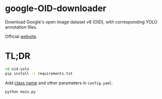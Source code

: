 # google-OID-downloader

Download Google's open image dataset v6 (OID), with corresponding YOLO annotation files.

Official [website](https://storage.googleapis.com/openimages/web/download.html).

# TL;DR

```bash
cd oid-yolo
pip install -r requirements.txt
```

Add [class name](https://storage.googleapis.com/openimages/v5/class-descriptions-boxable.csv) and other parameters in `config.yaml`.

```bash
python main.py
```